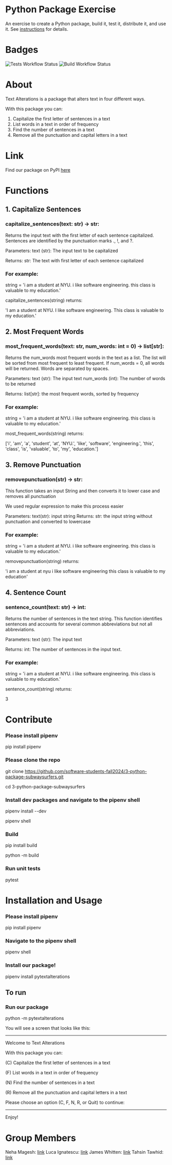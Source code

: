 # Python Package Exercise

An exercise to create a Python package, build it, test it, distribute it, and use it. See [instructions](./instructions.md) for details.

# Badges
![Tests Workflow Status](https://github.com/software-students-fall2024/3-python-package-subwaysurfers/actions/workflows/tests.yml/badge.svg)
![Build Workflow Status](https://github.com/software-students-fall2024/3-python-package-subwaysurfers/actions/workflows/event-logger.yml/badge.svg)

# About

Text Alterations is a package that alters text in four different ways.

With this package you can:
1. Capitalize the first letter of sentences in a text
2. List words in a text in order of frequency
3. Find the number of sentences in a text
4. Remove all the punctuation and capital letters in a text

# Link

Find our package on PyPI [here](https://pypi.org/project/pytextalterations/)

# Functions

## 1. Capitalize Sentences
### capitalize_sentences(text: str) -> str:

Returns the input text with the first letter of each sentence capitalized.
Sentences are identified by the punctuation marks ., !, and ?.

Parameters:
        text (str): The input text to be capitalized

Returns:
        str: The text with first letter of each sentence capitalized

### For example:

string = 'i am a student at NYU. i like software engineering. this class is valuable to my education.'

capitalize_sentences(string) returns:

'I am a student at NYU. I like software engineering. This class is valuable to my education.'

## 2. Most Frequent Words

### most_frequent_words(text: str, num_words: int = 0) -> list[str]:

Returns the num_words most frequent words in the text as a list.
The list will be sorted from most frequent to least frequent.
If num_words = 0, all words will be returned.
Words are separated by spaces.

Parameters:
    text (str): The input text
    num_words (int): The number of words to be returned

Returns:
    list[str]: the most frequent words, sorted by frequency

### For example:

string = 'i am a student at NYU. i like software engineering. this class is valuable to my education.'

most_frequent_words(string) returns:

['i', 'am', 'a', 'student', 'at', 'NYU.', 'like', 'software', 'engineering.', 'this', 'class', 'is', 'valuable', 'to', 'my', 'education.']

## 3. Remove Punctuation

### removepunctuation(str) -> str:
This function takes an input String and then converts it to lower case
and removes all punctuation

We used regular expression to make this process easier

Parameters: 
    text(str): input string
Returns: 
    str: the input string without punctuation and converted to lowercase

### For example:

string = 'i am a student at NYU. i like software engineering. this class is valuable to my education.'

removepunctuation(string) returns:

'i am a student at nyu i like software engineering this class is valuable to my education'

## 4. Sentence Count

### sentence_count(text: str) -> int:
Returns the number of sentences in the text string.
This function identifies sentences and accounts for
several common abbreviations but not all abbreviations.
    
Parameters:
    text (str): The input text
    
Returns:
    int: The number of sentences in the input text.

### For example:

string = 'i am a student at NYU. i like software engineering. this class is valuable to my education.'

sentence_count(string) returns:

3

# Contribute

### Please install pipenv 
pip install pipenv

### Please clone the repo 
git clone https://github.com/software-students-fall2024/3-python-package-subwaysurfers.git

cd 3-python-package-subwaysurfers

### Install dev packages and navigate to the pipenv shell
pipenv install --dev

pipenv shell

### Build
pip install build

python -m build

### Run unit tests
pytest 

# Installation and Usage

### Please install pipenv 
pip install pipenv

### Navigate to the pipenv shell 
pipenv shell

### Install our package! 
pipenv install pytextalterations

## To run
### Run our package 
python -m pytextalterations

You will see a screen that looks like this:

***
Welcome to Text Alterations

With this package you can:

(C) Capitalize the first letter of sentences in a text

(F) List words in a text in order of frequency

(N) Find the number of sentences in a text

(R) Remove all the punctuation and capital letters in a text

Please choose an option (C, F, N, R, or Quit) to continue:

***

Enjoy!

# Group Members
Neha Magesh: [link](https://github.com/nehamagesh)
Luca Ignatescu: [link](https://github.com/LucaIgnatescu)
James Whitten: [link](https://github.com/jwhit0)
Tahsin Tawhid: [link](https://github.com/tahsintawhid)